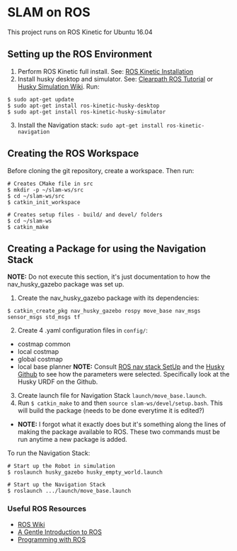 # SLAM on ROS #

This project runs on ROS Kinetic for Ubuntu 16.04

## Setting up the ROS Environment ##
1. Perform ROS Kinetic full install. See: [ROS Kinetic Installation](http://wiki.ros.org/kinetic/Installation/Ubuntu)
2. Install husky desktop and simulator. See: [Clearpath ROS Tutorial](https://www.clearpathrobotics.com/assets/guides/ros/Drive%20a%20Husky.html) or [Husky Simulation Wiki](http://wiki.ros.org/husky_gazebo/Tutorials/Simulating%20Husky).
Run:
```
$ sudo apt-get update
$ sudo apt-get install ros-kinetic-husky-desktop
$ sudo apt-get install ros-kinetic-husky-simulator
```
3. Install the Navigation stack: `sudo apt-get install ros-kinetic-navigation`

## Creating the ROS Workspace ##
Before cloning the git repository, create a workspace. Then run:
```
# Creates CMake file in src
$ mkdir -p ~/slam-ws/src
$ cd ~/slam-ws/src
$ catkin_init_workspace

# Creates setup files - build/ and devel/ folders
$ cd ~/slam-ws
$ catkin_make
```

## Creating a Package for using the Navigation Stack ##
**NOTE:** Do not execute this section, it's just documentation to how the nav_husky_gazebo package was set up.
1. Create the nav_husky_gazebo package with its dependencies:
```
$ catkin_create_pkg nav_husky_gazebo rospy move_base nav_msgs sensor_msgs std_msgs tf
```
2. Create 4 .yaml configuration files in `config/`:
  - costmap common
  - local costmap
  - global costmap
  - local base planner
**NOTE:** Consult [ROS nav stack SetUp](http://wiki.ros.org/navigation/Tutorials/RobotSetup) and the [Husky Github](https://github.com/husky/husky) to see how the parameters were selected. Specifically look at the Husky URDF on the Github.
3. Create launch file for Navigation Stack `launch/move_base.launch`.
4. Run `$ catkin_make` to and then `source slam-ws/devel/setup.bash`. This will build the package (needs to be done everytime it is edited?)
  - **NOTE:** I forgot what it exactly does but it's something along the lines of making the package available to ROS. These two commands must be run anytime a new package is added.

To run the Navigation Stack:
```
# Start up the Robot in simulation
$ roslaunch husky_gazebo husky_empty_world.launch

# Start up the Navigation Stack
$ roslaunch .../launch/move_base.launch
```

### Useful ROS Resources ###
- [ROS Wiki](http://wiki.ros.org)
- [A Gentle Introduction to ROS](https://cse.sc.edu/~jokane/agitr/agitr-letter.pdf)
- [Programming with ROS](http://marte.aslab.upm.es/redmine/files/dmsf/p_drone-testbed/170324115730_268_Quigley_-_Programming_Robots_with_ROS.pdf?fbclid=IwAR2iVBeZ9WQu1uG614YMamUZlxvd8nJoHbxW5BntgaEjgVI4MBOzqOCdYi8)
